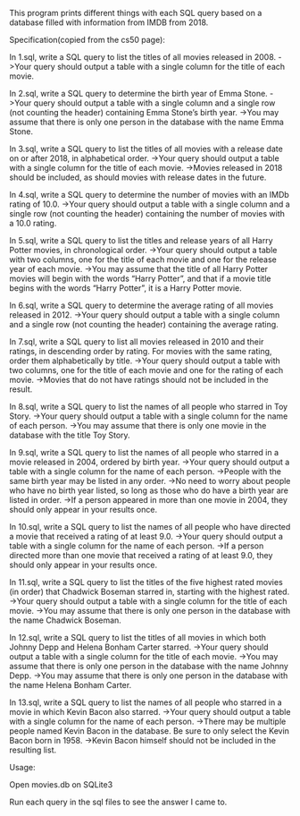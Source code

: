 This program prints different things with each SQL query based on a database filled with information from IMDB from 2018.

Specification(copied from the cs50 page):

In 1.sql, write a SQL query to list the titles of all movies released in 2008.
->Your query should output a table with a single column for the title of each movie.

In 2.sql, write a SQL query to determine the birth year of Emma Stone.
->Your query should output a table with a single column and a single row (not counting the header) containing Emma Stone’s birth year.
->You may assume that there is only one person in the database with the name Emma Stone.

In 3.sql, write a SQL query to list the titles of all movies with a release date on or after 2018, in alphabetical order.
->Your query should output a table with a single column for the title of each movie.
->Movies released in 2018 should be included, as should movies with release dates in the future.

In 4.sql, write a SQL query to determine the number of movies with an IMDb rating of 10.0.
->Your query should output a table with a single column and a single row (not counting the header) containing the number of movies with a 10.0 rating.

In 5.sql, write a SQL query to list the titles and release years of all Harry Potter movies, in chronological order.
->Your query should output a table with two columns, one for the title of each movie and one for the release year of each movie.
->You may assume that the title of all Harry Potter movies will begin with the words “Harry Potter”, and that if a movie title begins with the words “Harry Potter”, it is a Harry Potter movie.

In 6.sql, write a SQL query to determine the average rating of all movies released in 2012.
->Your query should output a table with a single column and a single row (not counting the header) containing the average rating.

In 7.sql, write a SQL query to list all movies released in 2010 and their ratings, in descending order by rating. For movies with the same rating, order them alphabetically by title.
->Your query should output a table with two columns, one for the title of each movie and one for the rating of each movie.
->Movies that do not have ratings should not be included in the result.

In 8.sql, write a SQL query to list the names of all people who starred in Toy Story.
->Your query should output a table with a single column for the name of each person.
->You may assume that there is only one movie in the database with the title Toy Story.

In 9.sql, write a SQL query to list the names of all people who starred in a movie released in 2004, ordered by birth year.
->Your query should output a table with a single column for the name of each person.
->People with the same birth year may be listed in any order.
->No need to worry about people who have no birth year listed, so long as those who do have a birth year are listed in order.
->If a person appeared in more than one movie in 2004, they should only appear in your results once.

In 10.sql, write a SQL query to list the names of all people who have directed a movie that received a rating of at least 9.0.
->Your query should output a table with a single column for the name of each person.
->If a person directed more than one movie that received a rating of at least 9.0, they should only appear in your results once.

In 11.sql, write a SQL query to list the titles of the five highest rated movies (in order) that Chadwick Boseman starred in, starting with the highest rated.
->Your query should output a table with a single column for the title of each movie.
->You may assume that there is only one person in the database with the name Chadwick Boseman.

In 12.sql, write a SQL query to list the titles of all movies in which both Johnny Depp and Helena Bonham Carter starred.
->Your query should output a table with a single column for the title of each movie.
->You may assume that there is only one person in the database with the name Johnny Depp.
->You may assume that there is only one person in the database with the name Helena Bonham Carter.

In 13.sql, write a SQL query to list the names of all people who starred in a movie in which Kevin Bacon also starred.
->Your query should output a table with a single column for the name of each person.
->There may be multiple people named Kevin Bacon in the database. Be sure to only select the Kevin Bacon born in 1958.
->Kevin Bacon himself should not be included in the resulting list.

Usage:

Open movies.db on SQLite3

Run each query in the sql files to see the answer I came to.
